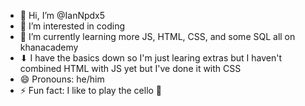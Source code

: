 - 👋 Hi, I’m @IanNpdx5
- 👀 I’m interested in coding
- 🌱 I’m currently learning more JS, HTML, CSS, and some SQL all on khanacademy
- ⬇ I have the basics down so I'm just learing extras but I haven't combined HTML with JS yet but I've done it with CSS
- 😄 Pronouns: he/him
- ⚡ Fun fact: I like to play the cello 🎻

<!---
IanNpdx5/IanNpdx5 is a ✨ special ✨ repository because its `README.md` (this file) appears on your GitHub profile.
You can click the Preview link to take a look at your changes.
--->
